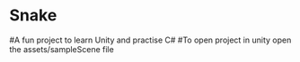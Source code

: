 # Snake
#A fun project to learn Unity and practise C#
#To open project in unity open the assets/sampleScene file
